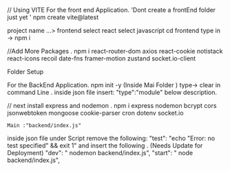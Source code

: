 
  // Using VITE  For the front end Application. 'Dont create a frontEnd folder just yet '
npm create vite@latest 

project name ...> frontend
select react
select javascript 
cd frontend 
type in  ->   npm i
  
//Add More Packages .
npm i react-router-dom axios react-cookie notistack react-icons recoil date-fns framer-motion zustand socket.io-client

Folder Setup 

For the BackEnd Application.
npm init -y (Inside Mai Folder )
type-> clear in command Line .
inside json file insert: "type":"module" below description.

// next install express and nodemon .
npm i express nodemon bcrypt cors jsonwebtoken mongoose cookie-parser cron dotenv socket.io

    Main :"backend/index.js"
inside json file  under Script remove the following:
 "test": "echo \"Error: no test specified\" && exit 1"
 and insert the following .
           (Needs Update for Deployment)
         "dev":  " nodemon backend/index.js",
		"start": " node backend/index.js",

    
